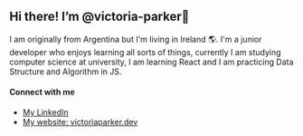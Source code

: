## Hi there! I’m @victoria-parker👋


I am originally from Argentina but I'm living in Ireland 🌎. I'm a junior developer who enjoys learning all sorts of things, currently I am studying computer science at university, I am learning React and I am practicing Data Structure and Algorithm in JS.

#### Connect with me

- [My LinkedIn](https://www.linkedin.com/in/victoria-parker-web-developer/)
- [My website: victoriaparker.dev](https://victoriaparker.dev/)


